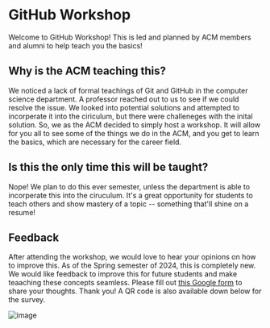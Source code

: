 # GitHub Workshop

Welcome to GitHub Workshop! This is led and planned by ACM members and alumni to help teach you the basics!

## Why is the ACM teaching this?
We noticed a lack of formal teachings of Git and GitHub in the computer science department. A professor reached out to us to see if we could resolve the issue. 
We looked into potential solutions and attempted to incorperate it into the ciriculum, but there were challeneges with the inital solution. So, we as the ACM decided to simply
host a workshop. It will allow for you all to see some of the things we do in the ACM, and you get to learn the basics, which are necessary for the career field.

## Is this the only time this will be taught?
Nope! We plan to do this ever semester, unless the department is able to incorperate this into the ciruculum. It's a great opportunity for students to teach others and show mastery of 
a topic -- something that'll shine on a resume! 

## Feedback
After attending the workshop, we would love to hear your opinions on how to improve this. As of the Spring semester of 2024, this is completely new. We would like feedback to improve 
this for future students and make teaaching these concepts seamless. Please fill out 
[this Google form](https://docs.google.com/forms/d/e/1FAIpQLScoYIzTiX5WsTPMCQvohZQzY7uqg-rTr5YgfGPXsDQOqN70Sw/viewform) to share your thoughts. Thank you! A QR code is also 
available down below for the survey.

![image](https://github.com/acm-ndsu/GitHub-Teachings/assets/114031398/11409efd-371f-4f00-9cdb-4c372bc2a5a5)

